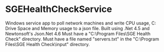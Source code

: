 # SGEHealthCheckService
Windows service app to poll network machines and write CPU usage, C: Drive Space and Memory usage to a json file.  Built using .Net 4.5 and Newtonsoft's Json.Net 4.6
Must have a "C:\Program Files\SGE Health Check" directory.  Must have a file named "servers.txt" in the "C:\Program Files\SGE Health Check\input" directory.  